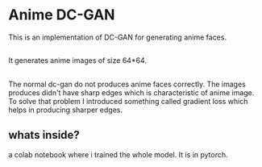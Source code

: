 # Anime DC-GAN

This is an implementation of DC-GAN for generating anime faces. 

## 

It generates anime images of size 64*64.

## 
The normal dc-gan  do not produces anime faces correctly. The images produces didn't have sharp edges which is characteristic of anime image. To solve that problem I introduced something called gradient loss which helps in producing sharper edges. 

## whats inside?
a colab notebook where i trained the whole model. It is in pytorch.
